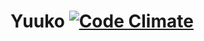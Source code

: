 # Yuuko [![Code Climate](https://codeclimate.com/github/geo1088/Yuuko/badges/gpa.svg)](https://codeclimate.com/github/geo1088/Yuuko)
